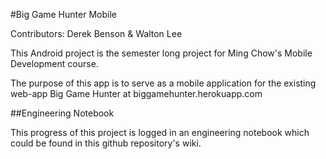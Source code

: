#Big Game Hunter Mobile

Contributors: Derek Benson & Walton Lee

This Android project is the semester long project for Ming Chow's Mobile
Development course.

The purpose of this app is to serve as a mobile application for the existing
web-app Big Game Hunter at biggamehunter.herokuapp.com

##Engineering Notebook

This progress of this project is logged in an engineering notebook which could
be found in this github repository's wiki.
